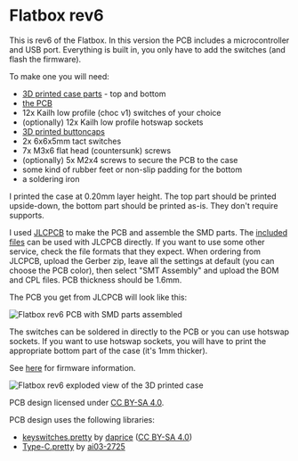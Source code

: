 # Flatbox rev6

This is rev6 of the Flatbox. In this version the PCB includes a microcontroller and USB port. Everything is built in, you only have to add the switches (and flash the firmware).

To make one you will need:

* [3D printed case parts](3d-printed-case) - top and bottom
* [the PCB](pcb)
* 12x Kailh low profile (choc v1) switches of your choice
* (optionally) 12x Kailh low profile hotswap sockets
* [3D printed buttoncaps](../3d-printed-buttoncaps)
* 2x 6x6x5mm tact switches
* 7x M3x6 flat head (countersunk) screws
* (optionally) 5x M2x4 screws to secure the PCB to the case
* some kind of rubber feet or non-slip padding for the bottom
* a soldering iron

I printed the case at 0.20mm layer height. The top part should be printed upside-down, the bottom part should be printed as-is. They don't require supports.

I used [JLCPCB](https://jlcpcb.com/) to make the PCB and assemble the SMD parts. The [included files](pcb) can be used with JLCPCB directly. If you want to use some other service, check the file formats that they expect. When ordering from JLCPCB, upload the Gerber zip, leave all the settings at default (you can choose the PCB color), then select "SMT Assembly" and upload the BOM and CPL files. PCB thickness should be 1.6mm.

The PCB you get from JLCPCB will look like this:

![Flatbox rev6 PCB with SMD parts assembled](images/Flatbox-rev6-pcb-with-smd-parts.jpg)

The switches can be soldered in directly to the PCB or you can use hotswap sockets. If you want to use hotswap sockets, you will have to print the appropriate bottom part of the case (it's 1mm thicker).

See [here](../firmware-ch552) for firmware information.

![Flatbox rev6 exploded view of the 3D printed case](images/Flatbox-rev6-exploded.png)

PCB design licensed under [CC BY-SA 4.0](https://creativecommons.org/licenses/by-sa/4.0/).

PCB design uses the following libraries:

* [keyswitches.pretty](https://github.com/daprice/keyswitches.pretty) by [daprice](https://github.com/daprice) ([CC BY-SA 4.0](https://creativecommons.org/licenses/by-sa/4.0/))
* [Type-C.pretty](https://github.com/ai03-2725/Type-C.pretty) by [ai03-2725](https://github.com/ai03-2725)
